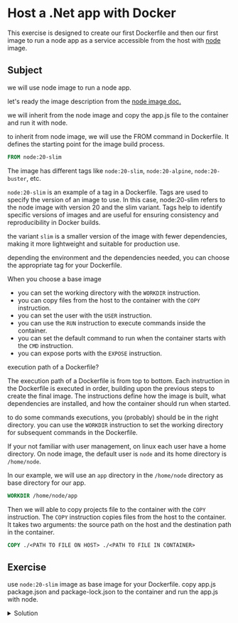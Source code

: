 # Host a .Net app with Docker

This exercise is designed to create our first Dockerfile and then our first image to run a node app as a service accessible from the host with [node](https://hub.docker.com/_/node) image.

## Subject

we will use node image to run a node app.

let's ready the image description from the [node image doc.](https://hub.docker.com/_/node)

we will inherit from the node image and copy the app.js file to the container and run it with node.

to inherit from node image, we will use the FROM command in Dockerfile.
It defines the starting point for the image build process.

```Dockerfile
FROM node:20-slim
```

The image has different tags like `node:20-slim`, `node:20-alpine`, `node:20-buster`, etc.

`node:20-slim` is an example of a tag in a Dockerfile. Tags are used to specify the version of an image to use.
In this case, node:20-slim refers to the node image with version 20 and the slim variant.
Tags help to identify specific versions of images and are useful for ensuring consistency and reproducibility in Docker builds.

the variant `slim` is a smaller version of the image with fewer dependencies, making it more lightweight and suitable for production use.

depending the environment and the dependencies needed, you can choose the appropriate tag for your Dockerfile.


When you choose a base image
- you can set the working directory with the `WORKDIR` instruction.
- you can copy files from the host to the container with the `COPY` instruction.
- you can set the user with the `USER` instruction.
- you can use the `RUN` instruction to execute commands inside the container.
- you can set the default command to run when the container starts with the `CMD` instruction.
- you can expose ports with the `EXPOSE` instruction.





execution path of a Dockerfile?

The execution path of a Dockerfile is from top to bottom.
Each instruction in the Dockerfile is executed in order, building upon the previous steps to create the final image.
The instructions define how the image is built, what dependencies are installed, and how the container should run when started.

to do some commands executions, you (probably) should be in the right directory.
you can use the `WORKDIR` instruction to set the working directory for subsequent commands in the Dockerfile.

If your not familiar with user management, on linux each user have a home directory.
On node image, the default user is `node` and its home directory is `/home/node`.

In our example, we will use an `app` directory in the `/home/node` directory as base directory for our app.

```Dockerfile
WORKDIR /home/node/app
```

Then we will able to copy projects file to the container with the `COPY` instruction.
The `COPY` instruction copies files from the host to the container.
It takes two arguments: the source path on the host and the destination path in the container.
```Dockerfile
COPY ./<PATH TO FILE ON HOST> ./<PATH TO FILE IN CONTAINER>
```




## Exercise

use `node:20-slim` image as base image for your Dockerfile.
copy app.js package.json and package-lock.json to the container and run the app.js with node.

<details>
  <summary>Solution</summary>

```Dockerfile
FROM node:20-slim

WORKDIR /home/node/app

COPY ./app.js .
COPY package*.json .

RUN npm install --only=production

CMD ["node", "/home/node/app/app.js"]

EXPOSE 3000
```

```shell
docker build . -t my-no-app:v1 --no-cache
```

```shell
docker run --rm --init -p 3000:3000 my-no-app:v1
```

visit [http://localhost:3000](http://localhost:3000) to see the app running.

</details>